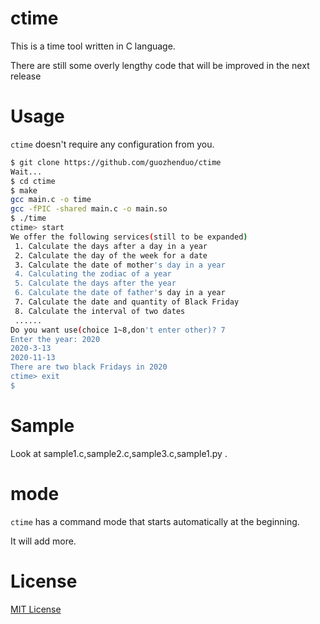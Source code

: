 # ctime
This is a time tool written in C language.

There are still some overly lengthy code that will be improved in the next release

# Usage
`ctime` doesn't require any configuration from you.

```bash
$ git clone https://github.com/guozhenduo/ctime
Wait...
$ cd ctime
$ make
gcc main.c -o time
gcc -fPIC -shared main.c -o main.so
$ ./time
ctime> start
We offer the following services(still to be expanded)
 1. Calculate the days after a day in a year
 2. Calculate the day of the week for a date
 3. Calculate the date of mother's day in a year
 4. Calculating the zodiac of a year
 5. Calculate the days after the year
 6. Calculate the date of father's day in a year
 7. Calculate the date and quantity of Black Friday
 8. Calculate the interval of two dates
 ......
Do you want use(choice 1~8,don't enter other)? 7
Enter the year: 2020
2020-3-13
2020-11-13
There are two black Fridays in 2020
ctime> exit
$ 
```

# Sample
Look at sample1.c,sample2.c,sample3.c,sample1.py .

# mode
`ctime` has a command mode that starts automatically at the beginning.

It will add more.

# License 
[MIT License](https://github.com/guozhenduo/ctime/blob/master/LICENSE)
